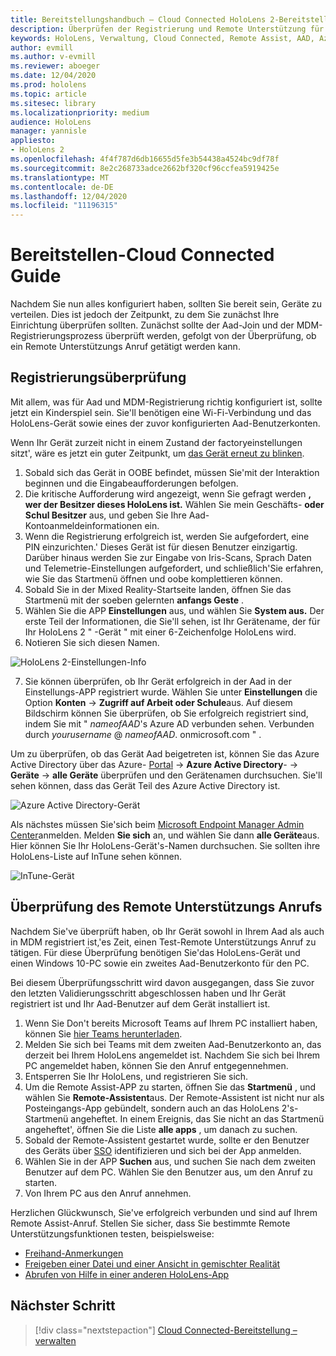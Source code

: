 ```yaml
---
title: Bereitstellungshandbuch – Cloud Connected HoloLens 2-Bereitstellung im Maßstab mit Remote Unterstützung – bereitstellen
description: Überprüfen der Registrierung und Remote Unterstützung für HoloLens-Geräte über ein in der Cloud verbundenes Netzwerk
keywords: HoloLens, Verwaltung, Cloud Connected, Remote Assist, AAD, Azure AD, MDM, Verwaltung mobiler Geräte
author: evmill
ms.author: v-evmill
ms.reviewer: aboeger
ms.date: 12/04/2020
ms.prod: hololens
ms.topic: article
ms.sitesec: library
ms.localizationpriority: medium
audience: HoloLens
manager: yannisle
appliesto:
- HoloLens 2
ms.openlocfilehash: 4f4f787d6db16655d5fe3b54438a4524bc9df78f
ms.sourcegitcommit: 8e2c268733adce2662bf320cf96ccfea5919425e
ms.translationtype: MT
ms.contentlocale: de-DE
ms.lasthandoff: 12/04/2020
ms.locfileid: "11196315"
---
```

# Bereitstellen-Cloud Connected Guide

Nachdem Sie nun alles konfiguriert haben, sollten Sie bereit sein, Geräte zu verteilen. Dies ist jedoch der Zeitpunkt, zu dem Sie zunächst Ihre Einrichtung überprüfen sollten. Zunächst sollte der Aad-Join und der MDM-Registrierungsprozess überprüft werden, gefolgt von der Überprüfung, ob ein Remote Unterstützungs Anruf getätigt werden kann.

## Registrierungsüberprüfung

Mit allem, was für Aad und MDM-Registrierung richtig konfiguriert ist, sollte jetzt ein Kinderspiel sein. Sie&#39;ll benötigen eine Wi-Fi-Verbindung und das HoloLens-Gerät sowie eines der zuvor konfigurierten Aad-Benutzerkonten.

Wenn Ihr Gerät zurzeit nicht in einem Zustand der factoryeinstellungen sitzt&#39;, wäre es jetzt ein guter Zeitpunkt, um [das Gerät erneut zu blinken](https://docs.microsoft.com/hololens/hololens-recovery#clean-reflash-the-device).

1. Sobald sich das Gerät in OOBE befindet, müssen Sie&#39;mit der Interaktion beginnen und die Eingabeaufforderungen befolgen. 
1. Die kritische Aufforderung wird angezeigt, wenn Sie gefragt werden **, wer der Besitzer dieses HoloLens ist.** Wählen Sie mein Geschäfts- **oder Schul Besitzer** aus, und geben Sie Ihre Aad-Kontoanmeldeinformationen ein.
1. Wenn die Registrierung erfolgreich ist, werden Sie aufgefordert, eine PIN einzurichten.&#39; Dieses Gerät ist für diesen Benutzer einzigartig. Darüber hinaus werden Sie zur Eingabe von Iris-Scans, Sprach Daten und Telemetrie-Einstellungen aufgefordert, und schließlich&#39;Sie erfahren, wie Sie das Startmenü öffnen und oobe komplettieren können.
1. Sobald Sie in der Mixed Reality-Startseite landen, öffnen Sie das Startmenü mit der soeben gelernten **anfangs Geste** . 
1. Wählen Sie die APP **Einstellungen** aus, und wählen Sie **System aus.** Der erste Teil der Informationen, die Sie&#39;ll sehen, ist Ihr Gerätename, der für Ihr HoloLens 2 &quot; -Gerät &quot; mit einer 6-Zeichenfolge HoloLens wird. 
1. Notieren Sie sich diesen Namen.

![HoloLens 2-Einstellungen-Info](./images/hololens2-settings-about.jpg)

7. Sie können überprüfen, ob Ihr Gerät erfolgreich in der Aad in der Einstellungs-APP registriert wurde. Wählen Sie unter **Einstellungen** die Option **Konten**  ->  **Zugriff auf Arbeit oder Schule**aus. Auf diesem Bildschirm können Sie überprüfen, ob Sie erfolgreich registriert sind, indem Sie mit &quot; _nameofAAD_&#39;s Azure AD verbunden sehen. Verbunden durch _yourusername_ @ _nameofAAD_. onmicrosoft.com &quot; .

Um zu überprüfen, ob das Gerät Aad beigetreten ist, können Sie das Azure Active Directory über das Azure- [Portal](https://portal.azure.com/#home)  ->  **Azure Active Directory**-  ->  **Geräte**  ->  **alle Geräte** überprüfen und den Gerätenamen durchsuchen. Sie&#39;ll sehen können, dass das Gerät Teil des Azure Active Directory ist.

![Azure Active Directory-Gerät](./images/aad-enrollment.png)

Als nächstes müssen Sie&#39;sich beim [Microsoft Endpoint Manager Admin Center](https://endpoint.microsoft.com/#home)anmelden. Melden **Sie sich** an, und wählen Sie dann **alle Geräte**aus. Hier können Sie Ihr HoloLens-Gerät&#39;s-Namen durchsuchen. Sie sollten ihre HoloLens-Liste auf InTune sehen können.

![InTune-Gerät](./images/endpoint-all-devices-enrolled.png)

## Überprüfung des Remote Unterstützungs Anrufs

Nachdem Sie&#39;ve überprüft haben, ob Ihr Gerät sowohl in Ihrem Aad als auch in MDM registriert ist,&#39;es Zeit, einen Test-Remote Unterstützungs Anruf zu tätigen. Für diese Überprüfung benötigen Sie&#39;das HoloLens-Gerät und einen Windows 10-PC sowie ein zweites Aad-Benutzerkonto für den PC.

Bei diesem Überprüfungsschritt wird davon ausgegangen, dass Sie zuvor den letzten Validierungsschritt abgeschlossen haben und Ihr Gerät registriert ist und Ihr Aad-Benutzer auf dem Gerät installiert ist.

1. Wenn Sie Don&#39;t bereits Microsoft Teams auf Ihrem PC installiert haben, können Sie [hier Teams herunterladen](https://www.microsoft.com/microsoft-365/microsoft-teams/download-app).
2. Melden Sie sich bei Teams mit dem zweiten Aad-Benutzerkonto an, das derzeit bei Ihrem HoloLens angemeldet ist. Nachdem Sie sich bei Ihrem PC angemeldet haben, können Sie den Anruf entgegennehmen.
3. Entsperren Sie Ihr HoloLens, und registrieren Sie sich.
4. Um die Remote Assist-APP zu starten, öffnen Sie das **Startmenü** , und wählen Sie **Remote-Assistent**aus. Der Remote-Assistent ist nicht nur als Posteingangs-App gebündelt, sondern auch an das HoloLens 2&#39;s-Startmenü angeheftet. In einem Ereignis, das Sie nicht an das Startmenü angeheftet&#39;, öffnen Sie die Liste **alle apps** , um danach zu suchen.
5. Sobald der Remote-Assistent gestartet wurde, sollte er den Benutzer des Geräts über [SSO](https://docs.microsoft.com/azure/active-directory/manage-apps/what-is-single-sign-on) identifizieren und sich bei der App anmelden.
6. Wählen Sie in der APP **Suchen** aus, und suchen Sie nach dem zweiten Benutzer auf dem PC. Wählen Sie den Benutzer aus, um den Anruf zu starten.
7. Von Ihrem PC aus den Anruf annehmen.

Herzlichen Glückwunsch, Sie&#39;ve erfolgreich verbunden und sind auf Ihrem Remote Assist-Anruf. Stellen Sie sicher, dass Sie bestimmte Remote Unterstützungsfunktionen testen, beispielsweise:

- [Freihand-Anmerkungen](https://docs.microsoft.com/dynamics365/mixed-reality/remote-assist/add-annotations-hololens)
- [Freigeben einer Datei und einer Ansicht in gemischter Realität](https://docs.microsoft.com/dynamics365/mixed-reality/remote-assist/display-save-files)
- [Abrufen von Hilfe in einer anderen HoloLens-App](https://docs.microsoft.com/dynamics365/mixed-reality/remote-assist/get-help-hololens-app-hololens)

## Nächster Schritt

> [!div class="nextstepaction"]
> [Cloud Connected-Bereitstellung – verwalten](hololens2-cloud-connected-maintain.md)